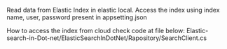 Read data from Elastic Index in elastic local. Access the index using index name, user, password present in appsetting.json

How to access the index from cloud check code at file below: Elastic-search-in-Dot-net/ElasticSearchInDotNet/Rapository/SearchClient.cs
